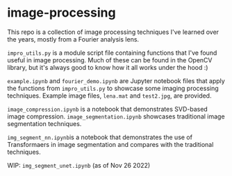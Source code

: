 # image-processing #

This repo is a collection of image processing techniques I've learned over the years, mostly from a Fourier analysis lens.

`impro_utils.py` is a module script file containing functions that I've found useful in image processing. Much of these can be found in the OpenCV library, but it's always good to know how it all works under the hood :)

`example.ipynb` and `fourier_demo.ipynb` are Jupyter notebook files that apply the functions from `impro_utils.py` to showcase some imaging processing techniques. Example image files, `lena.mat` and `test2.jpg`, are provided.

`image_compression.ipynb` is a notebook that demonstrates SVD-based image compression. `image_segmentation.ipynb` showcases traditional image segmentation techniques.

`img_segment_nn.ipynb`is a notebook that demonstrates the use of Transformaers in image segmentation and compares with the traditional techniques. 

WIP: `img_segment_unet.ipynb` (as of Nov 26 2022)